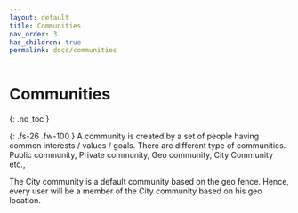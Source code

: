 ```yaml
---
layout: default
title: Communities
nav_order: 3
has_children: true
permalink: docs/communities
---
```

 
# Communities
{: .no_toc }

{: .fs-26 .fw-100 }
A community is created by a set of people having common interests / values / goals. There are different type of communities. Public community, Private community, Geo community, City Community etc.,


The City community is a default community based on the geo fence. Hence, every user will be a member of the City community based on his geo location.
